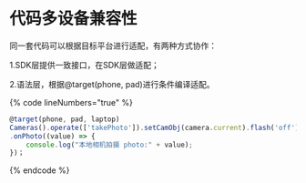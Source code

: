 # 代码多设备兼容性

同一套代码可以根据目标平台进行适配，有两种方式协作：

1.SDK层提供一致接口，在SDK层做适配；

2.语法层，根据@target(phone, pad)进行条件编译适配。

{% code lineNumbers="true" %}
```typescript
@target(phone, pad, laptop)
Cameras().operate(['takePhoto']).setCamObj(camera.current).flash('off').qualityPrioritization('speed').skipMetadata(true)
.onPhoto((value) => {
    console.log("本地相机拍摄 photo:" + value);
})；
```
{% endcode %}
